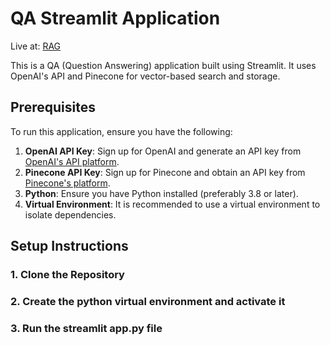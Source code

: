 # QA Streamlit Application
Live at: [RAG](https://tanvircr7-rag-openai-pinecone.streamlit.app/)

This is a QA (Question Answering) application built using Streamlit. It uses OpenAI's API and Pinecone for vector-based search and storage.

## Prerequisites

To run this application, ensure you have the following:

1. **OpenAI API Key**: Sign up for OpenAI and generate an API key from [OpenAI's API platform](https://platform.openai.com/).
2. **Pinecone API Key**: Sign up for Pinecone and obtain an API key from [Pinecone's platform](https://www.pinecone.io/).
3. **Python**: Ensure you have Python installed (preferably 3.8 or later).
4. **Virtual Environment**: It is recommended to use a virtual environment to isolate dependencies.

## Setup Instructions

### 1. Clone the Repository

### 2. Create the python virtual environment and activate it

### 3. Run the streamlit app.py file

